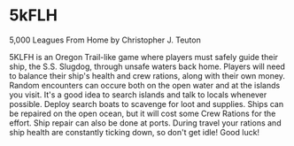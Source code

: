 # 5kFLH
5,000 Leagues From Home
by Christopher J. Teuton

5KLFH is an Oregon Trail-like game where players must safely guide their ship, the S.S. Slugdog, through unsafe waters back home.
Players will need to balance their ship's health and crew rations, along with their own money.
Random encounters can occure both on the open water and at the islands you visit. 
It's a good idea to search islands and talk to locals whenever possible.
Deploy search boats to scavenge for loot and supplies.
Ships can be repaired on the open ocean, but it will cost some Crew Rations for the effort. Ship repair can also be done at ports.
During travel your rations and ship health are constantly ticking down, so don't get idle!
Good luck!
